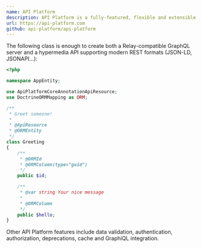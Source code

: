 ```yaml
---
name: API Platform
description: API Platform is a fully-featured, flexible and extensible API framework built on top of Symfony.
url: https://api-platform.com
github: api-platform/api-platform
---
```


The following class is enough to create both a Relay-compatible GraphQL server and a hypermedia API supporting modern REST formats (JSON-LD, JSONAPI...):

```php
<?php

namespace AppEntity;

use ApiPlatformCoreAnnotationApiResource;
use DoctrineORMMapping as ORM;

/**
 * Greet someone!
 *
 * @ApiResource
 * @ORMEntity
 */
class Greeting
{
    /**
     * @ORMId
     * @ORMColumn(type="guid")
     */
    public $id;

    /**
     * @var string Your nice message
     *
     * @ORMColumn
     */
    public $hello;
}
```

Other API Platform features include data validation, authentication, authorization, deprecations, cache and GraphiQL integration.
